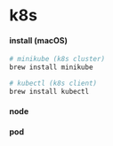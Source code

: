 # k8s

#### install (macOS)
```sh
# minikube (k8s cluster)
brew install minikube

# kubectl (k8s client)
brew install kubectl
```

#### node

#### pod
